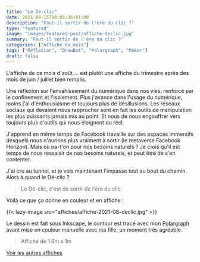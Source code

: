 ```yaml
---
title: "Le Dé-clic"
date: 2021-08-15T18:05:36+01:00
description: "Faut-il sortir de l'ère du clic ?"
type: "featured"
image: "images/featured-post/affiche-declic.jpg"
summary: "Faut-il sortir de l'ère du clic ?"
categories: ["Affiche du mois"]
tags: ["Réflexion", "DrawBot", "Polargraph", "Maker"]
draft: false
---
```


L'affiche de ce mois d'août ... est plutôt une affiche du trimestre après des mois de juin / juillet bien remplis.

Une réflexion sur l'envahissement du numérique dans nos vies, renforcé par le confinement et l'isolement. Plus j'avance dans l'usage du numérique, moins j'ai d'enthousiasme et toujours plus de désillusions. Les réseaux sociaux qui devaient nous rapprocher sont en fait les outils de manipulation les plus puissants jamais mis au point. Et nous de nous engouffrer vers toujours plus d'outils qui nous éloignent du réel. 

J'apprend en même temps de Facebook travaille sur des espaces immersifs desquels nous n'aurions plus vraiment à sortir (le metaverse Facebook Horizon). Mais où ira-t'on pour nos besoins naturels ? Je crois qu'il est temps de nous ressaisir de nos besoins naturels, et peut être de s'en contenter. 

J'ai cru au tunnel, et je vois maintenant l'impasse tout au bout du chemin. Alors à quand le Dé-clic ? 

> Le Dé-clic, c'est de sortir de l'ère du clic

Voilà ce que ça donne en couleur et en affiche : 

{{< lazy-image src="affiches/affiche-2021-08-declic.jpg" >}} 

Le dessin est fait sous Inkscape, le contour est tracé avec mon [Polargraph](../drawbot-polargraph) avant mise en couleur manuelle avec ma fille, un moment très agréable.

> Affiche de 1.6m x 1m

[Voir les autres affiches](/categories/affiche-du-mois)
